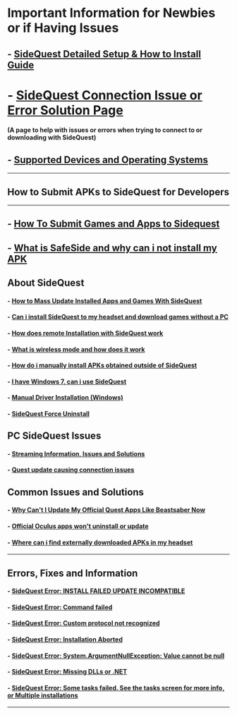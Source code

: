 # Important Information for Newbies or if Having Issues

## - [SideQuest Detailed Setup & How to Install Guide](https://github.com/the-expanse/SideQuest/wiki/SideQuest-Setup-&-How-To-install)

# - [SideQuest Connection Issue or Error Solution Page](https://github.com/the-expanse/SideQuest/wiki/I-am-having-issues-Connecting-,-what-do-i-do%3F)
#### (A page to help with issues or errors when trying to connect to or downloading with SideQuest)

## - [Supported Devices and Operating Systems](https://github.com/the-expanse/SideQuest/wiki/Supported-Devices)
-----

## How to Submit APKs to SideQuest for Developers

----
## - [How To Submit Games and Apps to Sidequest](https://github.com/the-expanse/SideQuest/wiki/How-To-Submit-Games)

## - [What is SafeSide and why can i not install my APK](https://github.com/the-expanse/SideQuest/wiki/Harmful-Content)

**About SideQuest**
-----

#### - [How to Mass Update Installed Apps and Games With SideQuest](https://github.com/the-expanse/SideQuest/wiki/How-to-Auto-Update-app's-and-mods)

#### - [Can i install SideQuest to my headset and download games without a PC](https://github.com/the-expanse/SideQuest/wiki/Can-i-install-SideQuest-to-my-headset-and-download-games-without-a-PC)

#### - [How does remote Installation with SideQuest work](https://github.com/the-expanse/SideQuest/wiki/Remote-Installation-of-applications)

#### - [What is wireless mode and how does it work](https://github.com/the-expanse/SideQuest/wiki/What-is-wireless-mode)

#### - [How do i manually install APKs obtained outside of SideQuest](https://github.com/the-expanse/SideQuest/wiki/How-can-i-manually-install-apps)

#### - [I have Windows 7, can i use SideQuest](https://github.com/the-expanse/SideQuest/wiki/Windows-7-Support)

#### - [Manual Driver Installation (Windows)](https://github.com/the-expanse/SideQuest/wiki/SideQuest-driver-Re-installation)

#### - [SideQuest Force Uninstall](https://github.com/the-expanse/SideQuest/wiki/Force-Uninstaller-for-SideQuest)


**PC SideQuest Issues**
---

#### - [Streaming Information, Issues and Solutions](https://github.com/the-expanse/SideQuest/wiki/Streaming-With-SideQuest)

#### - [Quest update causing connection issues](https://github.com/the-expanse/SideQuest/wiki/Updated-my-Quest-recently-and-now-it-won%27t-connect-to-SideQuest)


**Common Issues and Solutions**
---

#### - [Why Can't I Update My Official Quest Apps Like Beastsaber Now](https://github.com/the-expanse/SideQuest/wiki/Why-can't-i-update-my-Official-Oculus-Apps)

#### - [Official Oculus apps won't uninstall or update](https://github.com/the-expanse/SideQuest/wiki/.My-apps-won't-uninstall-what's-wrong%3F)

#### - [ Where can i find externally downloaded APKs in my headset](https://github.com/the-expanse/SideQuest/wiki/How-to-use-2D-APKs-such-as-phone-Apps-from-outside-of-Sidequest)
---

**Errors, Fixes and Information**
---

#### - [SideQuest Error: INSTALL FAILED UPDATE INCOMPATIBLE](https://github.com/the-expanse/SideQuest/wiki/INSTALL_FAILED_UPDATE_INCOMPATIBLE)

#### - [SideQuest Error: Command failed](https://github.com/the-expanse/SideQuest/wiki/Error:-Command-failed:)

#### - [SideQuest Error: Custom protocol not recognized](https://github.com/the-expanse/SideQuest/wiki/Custom-protocol-not-recognized)

#### - [SideQuest Error: Installation Aborted](https://github.com/the-expanse/SideQuest/wiki/Installation-Aborted)

#### - [SideQuest Error: System.ArgumentNullException: Value cannot be null](https://github.com/the-expanse/SideQuest/wiki/System.ArgumentNullException:-Value-cannot-be-null.)

#### - [SideQuest Error: Missing DLLs or .NET ](https://github.com/the-expanse/SideQuest/wiki/Have-a-.NET-Error-or-a-missing-.DLL-(Windows-8))

#### - [SideQuest Error: Some tasks failed. See the tasks screen for more info, or Multiple installations](https://github.com/the-expanse/SideQuest/wiki/The-Queue-System)
---
